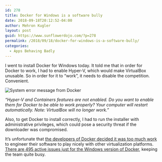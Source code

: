 ```yaml
---
id: 278
title: Docker for Windows is a software bully
date: 2018-09-18T20:12:52-04:00
author: Mehron Kugler
layout: post
guid: https://www.sunflowerdojo.com/?p=278
permalink: /2018/09/18/docker-for-windows-is-a-software-bully/
categories:
  - Apps Behaving Badly
---
```

I went to install Docker for Windows today. It told me that in order for Docker to work, I had to enable Hyper-V, which would make VirtualBox unusable. So in order for it to &#8220;work&#8221;, it needs to disable the competition. Convenient.

<img loading="lazy" class="aligncenter wp-image-284 size-full" src="/wp-content/uploads/2018/09/docker_bully1.png" alt="System error message from Docker" width="693" height="255" srcset="/wp-content/uploads/2018/09/docker_bully1.png 693w, /wp-content/uploads/2018/09/docker_bully1-300x110.png 300w" sizes="(max-width: 693px) 100vw, 693px" />

_&#8220;Hyper-V and Containers features are not enabled. Do you want to enable them for Docker to be able to work properly? Your computer will restart automatically. Note: VirtualBox will no longer work.&#8221;_

Also, to get Docker to install correctly, I had to run the installer with administrative privileges, which could pose a security threat if the downloader was compromised.

It&#8217;s unfortunate that <a href="https://github.com/docker/for-win/issues/2153" target="_blank" rel="noopener">the developers of Docker decided it was too much work</a> to engineer their software to play nicely with other virtualization platforms. <a href="https://github.com/docker/for-win/issues" target="_blank" rel="noopener">There are 495 active issues just for the Windows version of Docker</a>, keeping the team quite busy.
